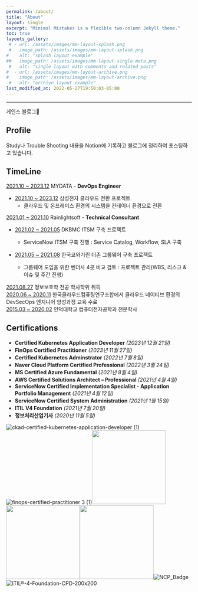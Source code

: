 ```yaml
---
permalink: /about/
title: "About"
layout: single
excerpt: "Minimal Mistakes is a flexible two-column Jekyll theme."
toc: true
layouts_gallery:
 # - url: /assets/images/mm-layout-splash.png
 #   image_path: /assets/images/mm-layout-splash.png
#    alt: "splash layout example"
##   image_path: /assets/images/mm-layout-single-meta.png
 #   alt: "single layout with comments and related posts"
#  - url: /assets/images/mm-layout-archive.png
#    image_path: /assets/images/mm-layout-archive.png
 #   alt: "archive layout example"
last_modified_at: 2022-05-27T19:50:03-05:00
---
```


----
게인스 블로그🤗 

## Profile
Study나 Trouble Shooting 내용을 Notion에 기록하고 블로그에 정리하여 포스팅하고 있습니다.  
  

## TimeLine
 <u>2021.10 ~ 2023.12</u> MYDATA - **DevOps Engineer**
 - <u>2021.10 ~ 2023.12</u> 삼성전자 클라우드 전환 프로젝트
      - 클라우드 및 온프레미스 환경의 시스템을 컨테이너 환경으로 전환

 <u>2021.01 ~ 2021.10</u> Rainlightsoft - **Technical Consultant**
 - <u>2021.02 ~ 2021.05</u> DKBMC ITSM 구축 프로젝트
      - ServiceNow ITSM 구축 진행 : Service Catalog, Workflow, SLA 구축  

 - <u>2021.05 ~ 2021.08</u> 한국쿄와기린 더존 그룹웨어 구축 프로젝트
      - 그룹웨어 도입을 위한 벤더사 4곳 비교 검토 : 프로젝트 관리(WBS, 리스크 & 이슈 및 주간 진행)
 
 <u>2021.08.27</u> 정보보호학 전공 학사학위 취득  
 <u>2020.06 ~ 2020.11</u> 한국클라우드컴퓨팅연구조합에서 클라우드 네이티브 환경의 DevSecOps 엔지니어 양성과정 교육 수료  
 <u>2015.03 ~ 2020.02</u> 인덕대학교 컴퓨터전자공학과 전문학사  

## Certifications
- **Certified Kubernetes Application Developer** *(2023년 12월 21일)*
- **FinOps Certified Practitioner** *(2023년 11월 27일)*
- **Certified Kubernetes Adminstrator** *(2022년 7월 8일)*
- **Naver Cloud Platform Certified Professional** *(2022년 3월 24일)*
- **MS Certified Azure Fundamental** *(2021년 8월 4일)*
- **AWS Certified Solutions Architect – Professional** *(2021년 4월 4일)*
- **ServiceNow Certified Implementation Specialist - Application Portfolio Management** *(2021년 4월 12일)*
- **ServiceNow Certified System Administration** *(2021년 1월 15일)*
- **ITIL V4 Foundation** *(2021년 7월 20일)*
- **정보처리산업기사** *(2020년 11월 5일)*  


![ckad-certified-kubernetes-application-developer (1)](https://github.com/gain-yoo/gain-yoo.github.io/assets/100563973/5b302001-04e0-4bcc-a126-ec231116cec2)![finops-certified-practitioner 3 (1)](https://github.com/gain-yoo/gain-yoo.github.io/assets/100563973/ae42539d-11f6-47f0-8c34-5e3e4793ebb0)<img src="https://user-images.githubusercontent.com/100563973/178980222-a514f0fe-94f5-4897-b1ce-9591cead2b7b.png" width="200" height="200"/><img src="https://user-images.githubusercontent.com/100563973/172617713-e34f7554-8610-499b-b205-a04897526b8d.png" width="200" height="200"/><img src="https://user-images.githubusercontent.com/100563973/172620907-abc10e37-7948-4d0b-ba2a-5e19a0ae1102.png" width="200" height="200"/>![NCP_Badge](https://user-images.githubusercontent.com/100563973/172617883-315a98e9-ab88-4bcc-a35a-318e519d3c18.png)![ITIL®-4-Foundation-CPD-200x200](https://user-images.githubusercontent.com/100563973/172617903-c3c578ae-903e-4d16-ad8e-e51729cde8e6.png)
